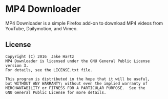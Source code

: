 # MP4 Downloader

MP4 Downloader is a simple Firefox add-on to download MP4 videos from YouTube, Dailymotion, and Vimeo.

## License

    Copyright (C) 2016  Jake Hartz
    MP4 Downloader is licensed under the GNU General Public License version 3.
    For details, see the LICENSE.txt file.

    This program is distributed in the hope that it will be useful,
    but WITHOUT ANY WARRANTY; without even the implied warranty of
    MERCHANTABILITY or FITNESS FOR A PARTICULAR PURPOSE.  See the
    GNU General Public License for more details.
